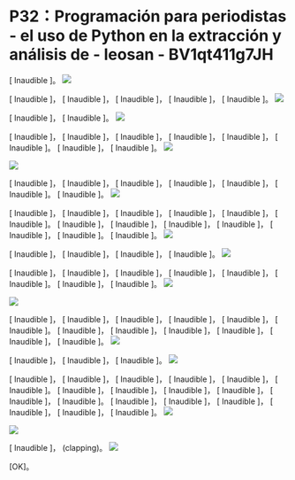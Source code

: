 # P32：Programación para periodistas - el uso de Python en la extracción y análisis de - leosan - BV1qt411g7JH

 [ Inaudible ]。
![](img/286d43733a11dcb5e577cdd568e04444_1.png)

 [ Inaudible ]， [ Inaudible ]， [ Inaudible ]， [ Inaudible ]， [ Inaudible ]。
![](img/286d43733a11dcb5e577cdd568e04444_3.png)

 [ Inaudible ]， [ Inaudible ]。
![](img/286d43733a11dcb5e577cdd568e04444_5.png)

 [ Inaudible ]， [ Inaudible ]， [ Inaudible ]， [ Inaudible ]， [ Inaudible ]， [ Inaudible ]。 [ Inaudible ]， [ Inaudible ]。
![](img/286d43733a11dcb5e577cdd568e04444_7.png)

![](img/286d43733a11dcb5e577cdd568e04444_8.png)

 [ Inaudible ]， [ Inaudible ]， [ Inaudible ]， [ Inaudible ]， [ Inaudible ]， [ Inaudible ]。 [ Inaudible ]。
![](img/286d43733a11dcb5e577cdd568e04444_10.png)

 [ Inaudible ]， [ Inaudible ]， [ Inaudible ]， [ Inaudible ]， [ Inaudible ]， [ Inaudible ]。 [ Inaudible ]， [ Inaudible ]， [ Inaudible ]， [ Inaudible ]， [ Inaudible ]， [ Inaudible ]。 [ Inaudible ]。
![](img/286d43733a11dcb5e577cdd568e04444_12.png)

 [ Inaudible ]， [ Inaudible ]， [ Inaudible ]， [ Inaudible ]。
![](img/286d43733a11dcb5e577cdd568e04444_14.png)

 [ Inaudible ]， [ Inaudible ]， [ Inaudible ]， [ Inaudible ]， [ Inaudible ]， [ Inaudible ]。 [ Inaudible ]， [ Inaudible ]。
![](img/286d43733a11dcb5e577cdd568e04444_16.png)

![](img/286d43733a11dcb5e577cdd568e04444_17.png)

 [ Inaudible ]， [ Inaudible ]， [ Inaudible ]， [ Inaudible ]， [ Inaudible ]， [ Inaudible ]。 [ Inaudible ]， [ Inaudible ]， [ Inaudible ]， [ Inaudible ]， [ Inaudible ]， [ Inaudible ]。
![](img/286d43733a11dcb5e577cdd568e04444_19.png)

 [ Inaudible ]， [ Inaudible ]， [ Inaudible ]。
![](img/286d43733a11dcb5e577cdd568e04444_21.png)

 [ Inaudible ]， [ Inaudible ]， [ Inaudible ]， [ Inaudible ]， [ Inaudible ]， [ Inaudible ]。 [ Inaudible ]， [ Inaudible ]， [ Inaudible ]， [ Inaudible ]， [ Inaudible ]， [ Inaudible ]。 [ Inaudible ]， [ Inaudible ]， [ Inaudible ]， [ Inaudible ]， [ Inaudible ]， [ Inaudible ]。
![](img/286d43733a11dcb5e577cdd568e04444_23.png)

![](img/286d43733a11dcb5e577cdd568e04444_24.png)

 [ Inaudible ]， (clapping)。
![](img/286d43733a11dcb5e577cdd568e04444_26.png)

 [OK]。